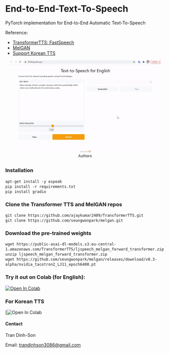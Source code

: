 # End-to-End-Text-To-Speech
PyTorch implementation for End-to-End Automatic Text-To-Speech

Reference: 
- [TransformerTTS: FastSpeech](https://github.com/as-ideas/TransformerTTS)
- [MelGAN](https://github.com/seungwonpark/melgan)
- [Support Korean TTS](https://github.com/TensorSpeech/TensorFlowTTS)

<p align="center">
    <img src="output/tts.gif", width="480">
    <br>
    <sup>Authors <a Demo</a></sup>
</p>



### Installation
```
apt-get install -y espeak
pip install -r requirements.txt
pip install gradio
```

### Clone the Transformer TTS and MelGAN repos
```
git clone https://github.com/ajaykumar2409/TransformerTTS.git
git clone https://github.com/seungwonpark/melgan.git
```
### Download the pre-trained weights 
```
wget https://public-asai-dl-models.s3.eu-central-1.amazonaws.com/TransformerTTS/ljspeech_melgan_forward_transformer.zip
unzip ljspeech_melgan_forward_transformer.zip
wget https://github.com/seungwonpark/melgan/releases/download/v0.3-alpha/nvidia_tacotron2_LJ11_epoch6400.pt
```

### Try it out on Colab (for English):
[![Open In Colab](https://colab.research.google.com/assets/colab-badge.svg)](https://github.com/trandinhson3086/End-to-End-Text-To-Speech/blob/main/synthesize_tts.ipynb)


### For Korean TTS
[![Open In Colab](https://colab.research.google.com/github/trandinhson3086/End-to-End-Text-To-Speech/blob/main/E2E_TensorflowTTS_KSS.ipynb)

#### Contact

Tran Dinh-Son

Email: trandinhson3086@gmail.com
